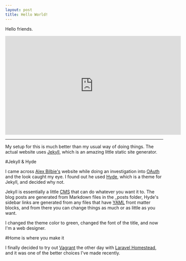 ```yaml
---
layout: post
title: Hello World!
---
```


Hello friends.

<iframe width="560" height="315" src="https://www.youtube.com/embed/G4VAdWJXyFk" frameborder="0" allowfullscreen></iframe>

-----

My setup for this is much better than my usual way of doing things. The actual website uses [Jekyll](http://jekyllrb.com/), which is an amazing little static site generator. 

#Jekyll & Hyde

I came across [Alex Bilbie's](http://alexbilbie.com/) website while doing an investigation into [OAuth](http://alexbilbie.com/2015/04/oauth-open-redirector-attack/) and the look caught my eye. I found out he used [Hyde](http://hyde.getpoole.com/), which is a theme for Jekyll, and decided why not.

Jekyll is essentially a little [CMS](https://wordpress.org/) that can do whatever you want it to. The blog posts are generated from Markdown files in the _posts folder, Hyde's sidebar links are generated from any files that have [YAML](http://yaml.org/) front matter blocks, and from there you can change things as much or as little as you want.

I changed the theme color to green, changed the font of the title, and now I'm a web designer.

#Home is where you make it

I finally decided to try out [Vagrant](https://www.vagrantup.com/) the other day with [Laravel Homestead](http://laravel.com/docs/5.0/homestead), and it was one of the better choices I've made recently. 